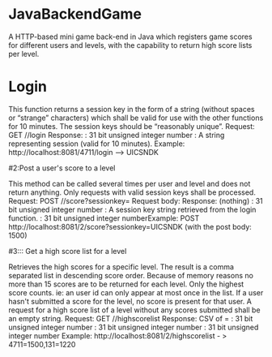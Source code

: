 # JavaBackendGame
A HTTP-based mini game back-end in Java which registers game scores for different users and levels, with the capability to return high score lists per level.

# Login

This function returns a session key in the form of a string (without spaces or “strange” characters)
which shall be valid for use with the other functions for 10 minutes. The session keys should be
“reasonably unique”.
Request: GET /<userid>/login
Response: <sessionkey>
<userid> : 31 bit unsigned integer number
<sessionkey> : A string representing session (valid for 10 minutes).
Example: http://localhost:8081/4711/login --> UICSNDK

#2:Post a user's score to a level

This method can be called several times per user and level and does not return anything. Only
requests with valid session keys shall be processed.
Request: POST /<levelid>/score?sessionkey=<sessionkey>
Request body: <score>
Response: (nothing)
<levelid> : 31 bit unsigned integer number
<sessionkey> : A session key string retrieved from the login function.
<score> : 31 bit unsigned integer numberExample: POST http://localhost:8081/2/score?sessionkey=UICSNDK (with the
post body: 1500)

#3::: Get a high score list for a level

Retrieves the high scores for a specific level. The result is a comma separated list in descending score
order. Because of memory reasons no more than 15 scores are to be returned for each level. Only
the highest score counts. ie: an user id can only appear at most once in the list. If a user hasn't
submitted a score for the level, no score is present for that user. A request for a high score list of a
level without any scores submitted shall be an empty string.
Request: GET /<levelid>/highscorelist
Response: CSV of <userid>=<score>
<levelid> : 31 bit unsigned integer number
<score> : 31 bit unsigned integer number
<userid> : 31 bit unsigned integer number
Example: http://localhost:8081/2/highscorelist - > 4711=1500,131=1220
